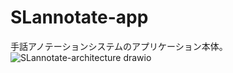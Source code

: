 # SLannotate-app
手話アノテーションシステムのアプリケーション本体。
![SLannotate-architecture drawio](https://github.com/Kimura-Lab-NIT-Toyota/SLannotate-app/assets/49513840/5c88e826-c0d6-4f0c-93c0-c19d4637a9f8)
